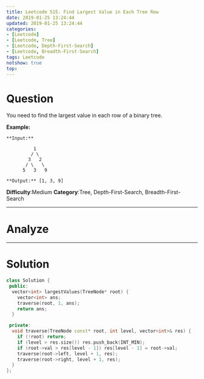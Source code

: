 ```yaml
---
title: Leetcode 515. Find Largest Value in Each Tree Row
date: 2019-01-25 13:24:44
updated: 2019-01-25 13:24:44
categories: 
- [Leetcode]
- [Leetcode, Tree]
- [Leetcode, Depth-First-Search]
- [Leetcode, Breadth-First-Search]
tags: Leetcode
notshow: true
top:
---
```


# Question

You need to find the largest value in each row of a binary tree.

**Example:**  

```
**Input:** 

          1
         / \
        3   2
       / \   \  
      5   3   9 

**Output:** [1, 3, 9]
```

**Difficulty**:Medium
**Category**:Tree, Depth-First-Search, Breadth-First-Search

<!-- more -->

------------

# Analyze

------------

# Solution

```cpp
class Solution {
 public:
  vector<int> largestValues(TreeNode* root) {
    vector<int> ans;
    traverse(root, 1, ans);
    return ans;
  }

 private:
  void traverse(TreeNode const* root, int level, vector<int>& res) {
    if (!root) return;
    if (level > res.size()) res.push_back(INT_MIN);
    if (root->val > res[level - 1]) res[level - 1] = root->val;
    traverse(root->left, level + 1, res);
    traverse(root->right, level + 1, res);
  }
};
```

<!-- 
------------

# Leetcode Question Summary


------------ -->
